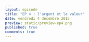 ```yaml
---
layout: episode
title: "EP 4 : l'argent et la valeur"
date: vendredi 4 décembre 2015
preview: static/preview-ep4.png
published: true
comments: true
---
```

